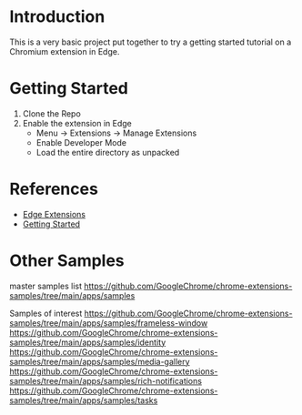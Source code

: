 # Introduction 
This is a very basic project put together to try a getting started tutorial on a Chromium extension in Edge.

# Getting Started
1.	Clone the Repo
2.	Enable the extension in Edge
    -	Menu -> Extensions -> Manage Extensions
    -	Enable Developer Mode
    -   Load the entire directory as unpacked

# References
- [Edge Extensions](https://docs.microsoft.com/en-us/microsoft-edge/extensions-chromium/)
- [Getting Started](https://github.com/MicrosoftEdge/MicrosoftEdge-Extensions-Demos/tree/master/extension-getting-started-part1/part1)

# Other Samples
master samples list
https://github.com/GoogleChrome/chrome-extensions-samples/tree/main/apps/samples

Samples of interest
https://github.com/GoogleChrome/chrome-extensions-samples/tree/main/apps/samples/frameless-window
https://github.com/GoogleChrome/chrome-extensions-samples/tree/main/apps/samples/identity
https://github.com/GoogleChrome/chrome-extensions-samples/tree/main/apps/samples/media-gallery
https://github.com/GoogleChrome/chrome-extensions-samples/tree/main/apps/samples/rich-notifications
https://github.com/GoogleChrome/chrome-extensions-samples/tree/main/apps/samples/tasks